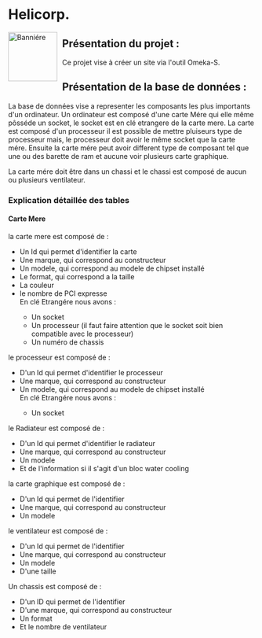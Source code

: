 <h1> Helicorp. </h1>

<img src="https://cdn.discordapp.com/attachments/517058187715805191/702438634690838608/HighResScreenShot_2017-03-21_21-26-31.jpg"
     alt="Banniére"
     style="width:100px;float: left; margin-right: 10px;" />
     
<h2> Présentation du projet : </h2>

Ce projet vise à créer un site via l'outil Omeka-S.

<h2> Présentation de la base de données : </h2>

La base de données vise a representer les composants les plus importants d'un ordinateur. Un ordinateur est composé d'une carte Mére qui elle même pôsséde un socket, le socket est en clé etrangere de la carte mere. La carte est composé d'un processeur il est possible de mettre pluiseurs type de processeur mais, le processeur doit avoir le même socket que la carte mére. Ensuite la carte mére peut avoir different type de composant tel que une ou des barette de ram et aucune voir plusieurs carte graphique.

La carte mére doit être dans un chassi et le chassi est composé de aucun ou plusieurs ventilateur.

<h3> Explication détaillée des tables </h3>

<h4> Carte Mere </h4>

la carte mere est composé de :
<ul><li> Un Id qui permet d'identifier la carte</li>
     <li> Une marque, qui correspond au constructeur</li>
     <li> Un modele, qui correspond au modele de chipset installé</li>
     <li> Le format, qui correspond a la taille</li>
     <li> La couleur</li>
     <li> le nombre de PCI expresse</li>
     En clé Etrangére nous avons :<ul>
          <li> Un socket</li>
          <li> Un processeur (il faut faire attention que le socket soit bien compatible avec le processeur)</li>
          <li> Un numéro de chassis </li>
          </ul></ul>
          
le processeur est composé de :
<ul><li> D'un Id qui permet d'identifier le processeur</li>
     <li> Une marque, qui correspond au constructeur</li>
     <li> Un modele, qui correspond au modele de chipset installé</li>
     En clé Etrangére nous avons :<ul>
          <li> Un socket</li>
          </ul></ul>
          
le Radiateur est composé de :
<ul><li> D'un Id qui permet d'identifier le radiateur</li>
     <li> Une marque, qui correspond au constructeur</li>
     <li> Un modele</li>
     <li> Et de l'information si il s'agit d'un bloc water cooling </li>   </ul>
     
la carte graphique est composé de :
<ul><li> D'un Id qui permet de l'identifier</li>
     <li> Une marque, qui correspond au constructeur</li>
     <li> Un modele</li> </ul>

le ventilateur est composé de :
<ul><li> D'un Id qui permet de l'identifier</li>
     <li> Une marque, qui correspond au constructeur</li>
     <li> Un modele</li>
     <li> D'une taille</li> </ul>

Un chassis est composé de :
<ul><li> D'un ID qui permet de l'identifier</li>
     <li> D'une marque, qui correspond au constructeur</li>
     <li> Un format </li>
     <li> Et le nombre de ventilateur </li></ul>
